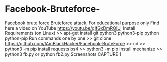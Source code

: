 # Facebook-Bruteforce-
Facebook brute force 
Bruteforce attack, For educational purpose only
‎Find here a video on YouTube
‎https://youtu.be/qIfGxDmRQIU
‎
‎Install Requirements (on Linux)
‎>> apt-get install git python3 python3-pip python python-pip
‎Run commands one by one
‎>> git clone https://github.com/IAmBlackHacker/Facebook-BruteForce
‎>> cd 
‎>> python3 -m pip install requests bs4
‎>> python3 -m pip install mechanize
‎>> python3 fb.py or python fb2.py
‎Screenshots
‎CAPTURE 1 
‎
